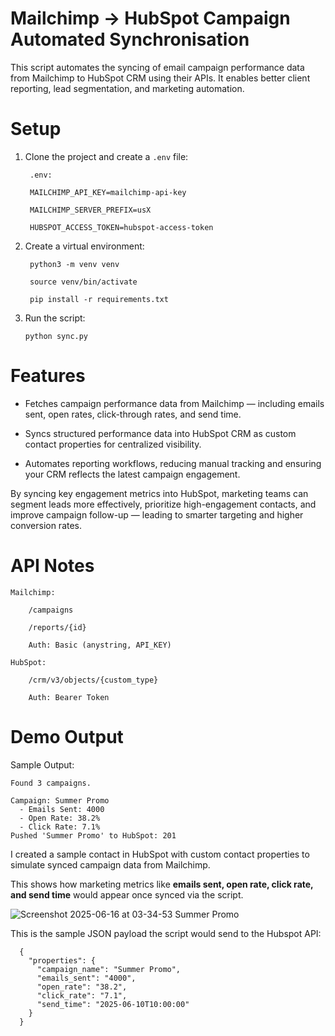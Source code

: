 # Mailchimp → HubSpot Campaign Automated Synchronisation

This script automates the syncing of email campaign performance data from Mailchimp to HubSpot CRM using their APIs. It enables better client reporting, lead segmentation, and marketing automation.

# Setup

1. Clone the project and create a `.env` file:
   
        .env:
       
        MAILCHIMP_API_KEY=mailchimp-api-key
       
        MAILCHIMP_SERVER_PREFIX=usX
       
        HUBSPOT_ACCESS_TOKEN=hubspot-access-token

2. Create a virtual environment:
   
        python3 -m venv venv
       
        source venv/bin/activate
       
        pip install -r requirements.txt

3. Run the script:

       python sync.py

# Features

- Fetches campaign performance data from Mailchimp — including emails sent, open rates, click-through rates, and send time.

- Syncs structured performance data into HubSpot CRM as custom contact properties for centralized visibility.

- Automates reporting workflows, reducing manual tracking and ensuring your CRM reflects the latest campaign engagement.

By syncing key engagement metrics into HubSpot, marketing teams can segment leads more effectively, prioritize high-engagement contacts, and improve campaign follow-up — leading to smarter targeting and higher conversion rates.



# API Notes

    Mailchimp:

        /campaigns

        /reports/{id}

        Auth: Basic (anystring, API_KEY)

    HubSpot:

        /crm/v3/objects/{custom_type}

        Auth: Bearer Token

# Demo Output

Sample Output:

    Found 3 campaigns.

    Campaign: Summer Promo
      - Emails Sent: 4000
      - Open Rate: 38.2%
      - Click Rate: 7.1%
    Pushed 'Summer Promo' to HubSpot: 201

I created a sample contact in HubSpot with custom contact properties to simulate synced campaign data from Mailchimp.

This shows how marketing metrics like **emails sent, open rate, click rate, and send time** would appear once synced via the script.

![Screenshot 2025-06-16 at 03-34-53 Summer Promo](https://github.com/user-attachments/assets/6c508564-b509-48f6-ac6f-d11be9446375)

This is the sample JSON payload the script would send to the Hubspot API:
   
      {
        "properties": {
          "campaign_name": "Summer Promo",
          "emails_sent": "4000",
          "open_rate": "38.2",
          "click_rate": "7.1",
          "send_time": "2025-06-10T10:00:00"
        }
      }

